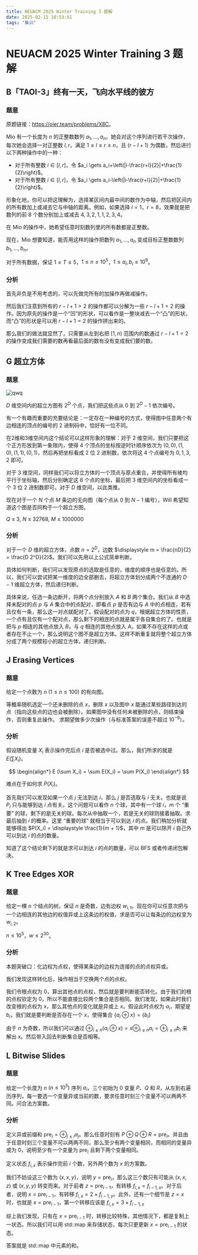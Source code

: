 ```yaml
---
title: NEUACM 2025 Winter Training 3 题解
date: 2025-02-15 10:53:51
tags: "集训"
---
```


# NEUACM 2025 Winter Training 3 题解

## B「TAOI-3」终有一天，飞向水平线的彼方

### 题意

原题链接：<https://oier.team/problems/X8C>。

Mio 有一个长度为 $n$ 的正整数数列 $a_1, \ldots, a_n$。她会对这个序列进行若干次操作，每次她会选择一对正整数 $l,r$，满足 $1 \le l \le r \le n$，且 $(r-l+1)$ 为偶数，然后进行以下两种操作中的一种：

- 对于所有整数 $i \in [l,r]$，令 $a_i \gets a_i+\left(|i-\frac{r+l}{2}|+\frac{1}{2}\right)$。
- 对于所有整数 $i \in [l,r]$，令 $a_i \gets a_i-\left(|i-\frac{r+l}{2}|+\frac{1}{2}\right)$。

形象化地，你可以把这理解为，选择某区间内最中间的数作为中轴，然后把区间内的所有数加上或减去它与中轴的距离。例如，如果选择 $l=1$，$r=8$，效果就是把数列的前 $8$ 个数分别加上或减去 $4,3,2,1,1,2,3,4$。

在 Mio 的操作中，她希望任意时刻数列里的所有数都是正整数。

现在，Mio 想要知道，能否用这样的操作把数列 $a_1, \ldots, a_n$ 变成目标正整数数列 $b_1, \ldots, b_n$。


对于所有数据，保证 $1 \le T \le 5$，$1 \le n \le 10^5$，$1 \le a_i,b_i \le 10^9$。

### 分析

首先非负是不用考虑的，可以先做完所有的加操作再做减操作。

然后我们注意到所有的 $r - l + 1 > 2$ 的操作都可以分解为一些 $r - l + 1 = 2$ 的操作。因为原先的操作是一个“凹”的形状，可以看作是一整块减去一个“凸”的形状，而“凸”的形状是可以用 $r - l + 1 = 2$ 的操作拼出来的。

那么我们的做法就显然了，只需要从左到右把 $[1, n)$ 范围内的数通过 $r - l + 1 = 2$ 的操作变成我们需要的数再看最后面的数有没有变成我们要的数。

## G 超立方体

### 题意

![qwq](https://cdn.luogu.com.cn/upload/pic/54052.png)

$D$ 维空间内的超立方图有 $2^D$ 个点，我们把这些点从 $0$ 到 $2^D-1$ 依次编号。

有一个有趣而重要的充要结论是：一定存在一种编号的方式，使得图中任意两个有边相连的顶点的编号的 $2$ 进制码中，恰好有一位不同。

在2维和3维空间内这个结论可以这样形象的理解：对于 $2$ 维空间，我们只要把这个正方形放到第一象限内，使得 $4$ 个顶点的坐标按逆时针顺序依次为 $(0,0),(1,0),(1,1),(0,1)$，然后再把坐标看成 2 位 2 进制数，依次将这 4 个点编号为 $0,1,3,2$ 即可。

对于 $3$ 维空间，同样我们可以将立方体的一个顶点与原点重合，并使得所有棱均平行于坐标轴，然后分别确定这 $8$ 个点的坐标，最后把 $3$ 维空间内的坐标看成一个 $3$ 位 $2$ 进制数即可。对于 $D$ 维空间，以此类推。

现在对于一个 $N$ 个点 $M$ 条边的无向图（每个点从 $0$ 到 $N-1$ 编号），Will 希望知道这个图是否同构于一个超立方图。

$Q~\leq~3,~N~\leq~32768,~M~\leq~1000000$

### 分析

对于一个 $D$ 维的超立方体，点数 $n = 2 ^ D$，边数 $\displaystyle m = \frac{nD}{2} = \frac{D 2^D}{2}$。我们可以先用以上公式简单判断。

具体如何判断，我们可以发现原点的选取是任意的，维度的顺序也是任意的。所以，我们可以尝试把某一维度的边全部删去，将超立方体划分成两个不连通的 $D - 1$ 维超立方体，然后递归判断。

具体来说，任选一条边断开，将两个点分别放入 $A$ 和 $B$ 两个集合。我们从 $B$ 中选择未配对的点 $p$ 与 $A$ 集合中的点配对，即看点 $p$ 是否有边与 $A$ 中的点相连，若有且仅有一条，那么这一对点就配对了。假设配对的点为 $q$，根据超立方体的性质，一个点有且仅有一个配对点，那么剩下的相连的点就是属于各自集合的了。也就是把与 $p$ 相连的其他点放入 $B$，与 $q$ 相连的其他点放入 $A$。如果不存在这样的点或者存在不止一个，那么说明这个图不是超立方体。这样不断重复就将整个超立方体分成了两个规模较小的超立方体，递归判断。

## J Erasing Vertices

### 题意

给定一个点数为 $n$ $(1 \le n \le 100)$ 的有向图。

等概率随机选定一个还未删除的点 $x$，删除 $x$ 以及图中 $x$ 能通过某些路径到达的点（指向这些点的边也会被删除）。如果图中没有任何未被删除的点，则结束操作，否则重复此操作。
求期望做多少次操作（与标准答案的误差不超过 $10^{−9}$）。

### 分析

假设随机变量 $X_i$ 表示操作完后点 $i$ 是否被选中过。那么，我们所求的就是 $\displaystyle E (\sum X_i)$。

$$
\begin{align*}
    E (\sum X_i) = \sum E(X_i) = \sum P(X_i)
\end{align*}
$$

难点在于如何求 $P(X_i)$。

首先我们可以发现如果一个点 $j$ 无法到达 $i$，那么 $j$ 是否选取与 $i$ 无关。也就是说 $P_i$ 只与能够到达 $i$ 点有关。这个问题可以看作 $n$ 个球，其中有一个球 $i$，$m$ 个 “重要” 的球，剩下的是无关的球。每次从中抽取一个，若是无关的球则接着抽取。求最后抽到 $i$ 的概率。这里 “重要的球” 就相当于可以到达 $i$ 的点。我们稍加分析就能够得出 $P(X_i) = \displaystyle \frac{1}{m + 1}$，其中 $m$ 是可以除开 $i$ 自己外可以到达 $i$ 的点的数量。

知道了这个结论剩下的就是求可以到达 $i$ 的点的数量，可以 $\text{BFS}$ 或者传递闭包解决。

## K Tree Edges XOR

### 题意

给定一棵 $n$ 个结点的树，保证 $n$ 是奇数，边有边权 $w_{i,1}$。现在你可以任意次把与一个边相连的其他边的权值异或上这条边的权值，求是否可以让每条边的边权变为 $w_{i,2}$。

$n \le 10^5$，$w \le 2^{30}$。

### 分析

本题突破口：化边权为点权，使得某条边的边权为连接的点的点权异或。

我们发现这样转化后，操作相当于交换两个点的点权。

我们令根点权为 $0$，算出其他点的点权，然后就是要判断能否转化。由于我们的根的点权钦定为 $0$，所以不能直接比较两个集合是否相同。我们发现，如果此时我们改变根的点权为 $x$，那么其他点的变化就是异或上 $x$。假设此时点权为 $a_i$，期望是 $b_i$，我们就是要判断是否存在一个 $x$，使得集合 $\{a_i \oplus x\} = \{b_i\}$

由于 $n$ 为奇数，所以我们可以通过 $\oplus_{i \le n} (a_i \oplus x) = x \oplus_{i \le n} a_i = \oplus_{i \le n} b_i$ 来解出 $x$。然后带入回去判断集合是否相等。

## L Bitwise Slides

### 题意

给定一个长度为 $n$ $(n \le 10^5)$ 序列 $a_i$，三个初始为 $0$ 变量 $P$、$Q$ 和 $R$，从左到右遍历序列，每一要选一个变量异或当前的数，要求任意时刻三个变量不可以两两不同。问合法方案数。

### 分析

定义异或前缀和 $\text{pre}_i = \oplus_{j \le i} a_j$。那么任意时刻有 $P \oplus Q \oplus R = \text{pre}_i$。并且由于任意时刻三个变量不可以两两不同，那么至少有两个变量相同，而相同的变量异或为 $0$，说明至少有一个变量为 $\text{pre}_i$ 且剩下两个变量相同。

定义状态 $f_{i, x}$ 表示操作完前 $i$ 个数，另外两个数为 $x$ 的方案数。

我们不妨设这三个数为 $(x, x, y)$，说明 $y = \text{pre}_i$，那么这三个数只有可能从 $(x, x, z)$ 或 $(x, y, y)$ 转变而来。对于前者 $z = \text{pre}_{i - 1}$，有转移 $f_{i,x} = f_{i - 1, x}$。对于后者，说明 $x = \text{pre}_{i - 1}$，有转移 $f_{i, x} = 2 \times f_{i - 1, y}$。此外，还有一个细节是 $z = x$ 时，也就是 $x = \text{pre}_{i - 1}$，第一个转移应该是 $f_{i,x} = 3 \times f_{i - 1, x}$

综上我们发现，只有在 $x = \text{pre}_{i - 1}$ 时，转移比较特殊，其他情况下，都是复制上一状态。所以我们可以用 $\text{std::map}$ 来存储状态，每次只更更新 $x = \text{pre}_{i - 1}$ 的状态。

答案就是 $\text{std::map}$ 中元素的和。